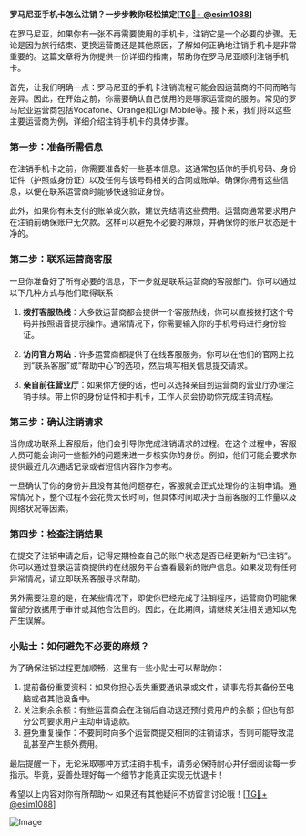 **罗马尼亚手机卡怎么注销？一步步教你轻松搞定[[TG💪+ @esim1088](https://t.me/s/esim1088)]**

在罗马尼亚，如果你有一张不再需要使用的手机卡，注销它是一个必要的步骤。无论是因为旅行结束、更换运营商还是其他原因，了解如何正确地注销手机卡是非常重要的。这篇文章将为你提供一份详细的指南，帮助你在罗马尼亚顺利注销手机卡。

首先，让我们明确一点：罗马尼亚的手机卡注销流程可能会因运营商的不同而略有差异。因此，在开始之前，你需要确认自己使用的是哪家运营商的服务。常见的罗马尼亚运营商包括Vodafone、Orange和Digi Mobile等。接下来，我们将以这些主要运营商为例，详细介绍注销手机卡的具体步骤。

### 第一步：准备所需信息

在注销手机卡之前，你需要准备好一些基本信息。这通常包括你的手机号码、身份证件（护照或身份证）以及任何与该号码相关的合同或账单。确保你拥有这些信息，以便在联系运营商时能够快速验证身份。

此外，如果你有未支付的账单或欠款，建议先结清这些费用。运营商通常要求用户在注销前确保账户无欠款。这样可以避免不必要的麻烦，并确保你的账户状态是干净的。

### 第二步：联系运营商客服

一旦你准备好了所有必要的信息，下一步就是联系运营商的客服部门。你可以通过以下几种方式与他们取得联系：

1. **拨打客服热线**：大多数运营商都会提供一个客服热线，你可以直接拨打这个号码并按照语音提示操作。通常情况下，你需要输入你的手机号码进行身份验证。

2. **访问官方网站**：许多运营商都提供了在线客服服务。你可以在他们的官网上找到“联系客服”或“帮助中心”的选项，然后填写相关信息提交请求。

3. **亲自前往营业厅**：如果你方便的话，也可以选择亲自到运营商的营业厅办理注销手续。带上你的身份证件和手机卡，工作人员会协助你完成注销流程。

### 第三步：确认注销请求

当你成功联系上客服后，他们会引导你完成注销请求的过程。在这个过程中，客服人员可能会询问一些额外的问题来进一步核实你的身份。例如，他们可能会要求你提供最近几次通话记录或者短信内容作为参考。

一旦确认了你的身份并且没有其他问题存在，客服就会正式处理你的注销申请。通常情况下，整个过程不会花费太长时间，但具体时间取决于当前客服的工作量以及网络状况等因素。

### 第四步：检查注销结果

在提交了注销申请之后，记得定期检查自己的账户状态是否已经更新为“已注销”。你可以通过登录运营商提供的在线服务平台查看最新的账户信息。如果发现有任何异常情况，请立即联系客服寻求帮助。

另外需要注意的是，在某些情况下，即使你已经完成了注销程序，运营商仍可能保留部分数据用于审计或其他合法目的。因此，在此期间，请继续关注相关通知以免产生误解。

### 小贴士：如何避免不必要的麻烦？

为了确保注销过程更加顺畅，这里有一些小贴士可以帮助你：

1. 提前备份重要资料：如果你担心丢失重要通讯录或文件，请事先将其备份至电脑或者其他设备中。
2. 关注剩余余额：有些运营商会在注销后自动退还预付费用户的余额；但也有部分公司要求用户主动申请退款。
3. 避免重复操作：不要同时向多个运营商提交相同的注销请求，否则可能导致混乱甚至产生额外费用。

最后提醒一下，无论采取哪种方式注销手机卡，请务必保持耐心并仔细阅读每一步指示。毕竟，妥善处理好每一个细节才能真正实现无忧退卡！

希望以上内容对你有所帮助～ 如果还有其他疑问不妨留言讨论哦！[[TG💪+ @esim1088](https://t.me/s/esim1088)] 

![Image](https://i.postimg.cc/4NQfJmqS/Snipaste-2025-05-13-00-14-12.png)